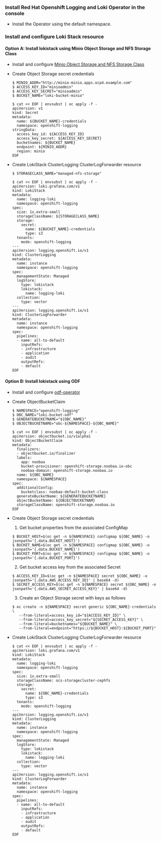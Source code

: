 ### Install Red Hat Openshift Logging and Loki Operator in the console

* Install the Operator using the default namespace.


### Install and configure Loki Stack resource

#### Option A: Install lokistack using Minio Object Storage and NFS Storage Class

* Install and configure [Minio Object Storage and NFS Storage Class](https://github.com/pancongliang/openshift/blob/main/storage/minio/readme.md#options-c-deploying-minio-with-nfs-storageclass-as-the-backend-storage)

* Create Object Storage secret credentials
  ~~~
  $ MINIO_ADDR="http://minio-minio.apps.ocp4.example.com"
  $ ACCESS_KEY_ID="minioadmin"
  $ ACCESS_KEY_SECRET="minioadmin"
  $ BUCKET_NAME="loki-bucket-minio"
  
  $ cat << EOF | envsubst | oc apply -f -
  apiVersion: v1
  kind: Secret
  metadata:
    name: ${BUCKET_NAME}-credentials
    namespace: openshift-logging
  stringData:
    access_key_id: ${ACCESS_KEY_ID}
    access_key_secret: ${ACCESS_KEY_SECRET}
    bucketnames: ${BUCKET_NAME}
    endpoint: ${MINIO_ADDR}
    region: minio
  EOF
  ~~~
  
* Create LokiStack ClusterLogging ClusterLogForwarder resource
  ~~~
  $ STORAGECLASS_NAME="managed-nfs-storage"
  
  $ cat << EOF | envsubst | oc apply -f -
  apiVersion: loki.grafana.com/v1
  kind: LokiStack
  metadata:
    name: logging-loki
    namespace: openshift-logging
  spec:
    size: 1x.extra-small
    storageClassName: ${STORAGECLASS_NAME}
    storage:
      secret:
        name: ${BUCKET_NAME}-credentials
        type: s3
    tenants:
      mode: openshift-logging    
  ---
  apiVersion: logging.openshift.io/v1
  kind: ClusterLogging
  metadata:
    name: instance
    namespace: openshift-logging
  spec:
    managementState: Managed
    logStore:
      type: lokistack
      lokistack:
        name: logging-loki
    collection:
      type: vector
  ---
  apiVersion: logging.openshift.io/v1
  kind: ClusterLogForwarder
  metadata:
    name: instance
    namespace: openshift-logging
  spec:
    pipelines: 
    - name: all-to-default
      inputRefs:
      - infrastructure
      - application
      - audit
      outputRefs:
      - default
  EOF
  ~~~


#### Option B: Install lokistack using ODF
* Install and configure [odf-operator](https://github.com/pancongliang/openshift/blob/main/storage/odf/deploy_high_availability_odf.md)

* Create ObjectBucketClaim
  ~~~
  $ NAMESPACE="openshift-logging"
  $ OBC_NAME="loki-bucket-odf"
  $ GENERATEBUCKETNAME="${OBC_NAME}"
  $ OBJECTBUCKETNAME="obc-${NAMESPACE}-${OBC_NAME}"
  
  $ cat << EOF | envsubst | oc apply -f -
  apiVersion: objectbucket.io/v1alpha1
  kind: ObjectBucketClaim
  metadata:
    finalizers:
    - objectbucket.io/finalizer
    labels:
      app: noobaa
      bucket-provisioner: openshift-storage.noobaa.io-obc
      noobaa-domain: openshift-storage.noobaa.io
    name: ${OBC_NAME}
    namespace: ${NAMESPACE}
  spec:
    additionalConfig:
      bucketclass: noobaa-default-bucket-class
    generateBucketName: ${GENERATEBUCKETNAME}
    objectBucketName: ${OBJECTBUCKETNAM}
    storageClassName: openshift-storage.noobaa.io
  EOF
  ~~~
  
* Create Object Storage secret credentials
  1. Get bucket properties from the associated ConfigMap
  ~~~
  $ BUCKET_HOST=$(oc get -n ${NAMESPACE} configmap ${OBC_NAME} -o jsonpath='{.data.BUCKET_HOST}')
  $ BUCKET_NAME=$(oc get -n ${NAMESPACE} configmap ${OBC_NAME} -o jsonpath='{.data.BUCKET_NAME}')
  $ BUCKET_PORT=$(oc get -n ${NAMESPACE} configmap ${OBC_NAME} -o jsonpath='{.data.BUCKET_PORT}')
  ~~~
  2. Get bucket access key from the associated Secret
  ~~~
  $ ACCESS_KEY_ID=$(oc get -n ${NAMESPACE} secret ${OBC_NAME} -o jsonpath='{.data.AWS_ACCESS_KEY_ID}' | base64 -d)
  $ SECRET_ACCESS_KEY=$(oc get -n ${NAMESPACE} secret ${OBC_NAME} -o jsonpath='{.data.AWS_SECRET_ACCESS_KEY}' | base64 -d)
  ~~~
  3. Create an Object Storage secret with keys as follows
  ~~~
  $ oc create -n ${NAMESPACE} secret generic ${OBC_NAME}-credentials \
     --from-literal=access_key_id="${ACCESS_KEY_ID}" \
     --from-literal=access_key_secret="${SECRET_ACCESS_KEY}" \
     --from-literal=bucketnames="${BUCKET_NAME}" \
     --from-literal=endpoint="https://${BUCKET_HOST}:${BUCKET_PORT}"
  ~~~
  
* Create LokiStack ClusterLogging ClusterLogForwarder resource
  ~~~
  $ cat << EOF | envsubst | oc apply -f -
  apiVersion: loki.grafana.com/v1
  kind: LokiStack
  metadata:
    name: logging-loki
    namespace: openshift-logging
  spec:
    size: 1x.extra-small
    storageClassName: ocs-storagecluster-cephfs
    storage:
      secret:
        name: ${OBC_NAME}-credentials
        type: s3
    tenants:
      mode: openshift-logging    
  ---
  apiVersion: logging.openshift.io/v1
  kind: ClusterLogging
  metadata:
    name: instance
    namespace: openshift-logging
  spec:
    managementState: Managed
    logStore:
      type: lokistack
      lokistack:
        name: logging-loki
    collection:
      type: vector
  ---
  apiVersion: logging.openshift.io/v1
  kind: ClusterLogForwarder
  metadata:
    name: instance
    namespace: openshift-logging
  spec:
    pipelines: 
    - name: all-to-default
      inputRefs:
      - infrastructure
      - application
      - audit
      outputRefs:
      - default
  EOF
  ~~~
